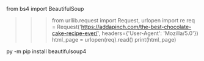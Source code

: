from bs4 import BeautifulSoup
>>> from urllib.request import Request, urlopen
>>> import re
>>> req = Request('https://addapinch.com/the-best-chocolate-cake-recipe-ever/', headers={'User-Agent': 'Mozilla/5.0'})
>>> html_page = urlopen(req).read()
>>> print(html_page)

py -m pip install beautifulsoup4
